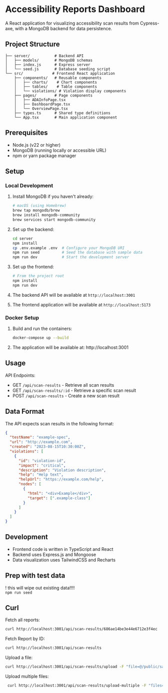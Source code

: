 # Accessibility Reports Dashboard

A React application for visualizing accessibility scan results from Cypress-axe, with a MongoDB backend for data persistence.

## Project Structure

```
├── server/           # Backend API
│   ├── models/       # MongoDB schemas
│   ├── index.js      # Express server
│   └── seed.js       # Database seeding script
└── src/             # Frontend React application
    ├── components/   # Reusable components
    │   ├── charts/    # Chart components
    │   ├── tables/    # Table components
    │   └── violations/ # Violation display components
    ├── pages/        # Page components
    │   ├── ADAInfoPage.tsx
    │   ├── DashboardPage.tsx
    │   └── OverviewPage.tsx
    ├── types.ts      # Shared type definitions
    └── App.tsx       # Main application component
```

## Prerequisites

- Node.js (v22 or higher)
- MongoDB (running locally or accessible URL)
- npm or yarn package manager

## Setup

### Local Development
1. Install MongoDB if you haven't already:
   ```bash
   # macOS (using Homebrew)
   brew tap mongodb/brew
   brew install mongodb-community
   brew services start mongodb-community
   ```

2. Set up the backend:
   ```bash
   cd server
   npm install
   cp .env.example .env  # Configure your MongoDB URI
   npm run seed          # Seed the database with sample data
   npm run dev           # Start the development server
   ```

3. Set up the frontend:
   ```bash
   # From the project root
   npm install
   npm run dev
   ```

4. The backend API will be available at `http://localhost:3001`
5. The frontend application will be available at `http://localhost:5173`

### Docker Setup
1. Build and run the containers:
   ```bash
   docker-compose up --build
   ```

2. The application will be available at: http://localhost:3001

## Usage
API Endpoints:
   - GET `/api/scan-results` - Retrieve all scan results
   - GET `/api/scan-results/:id` - Retrieve a specific scan result
   - POST `/api/scan-results` - Create a new scan result

## Data Format

The API expects scan results in the following format:

```json
{
  "testName": "example-spec",
  "url": "http://example.com",
  "created": "2023-08-15T10:30:00Z",
  "violations": [
    {
      "id": "violation-id",
      "impact": "critical",
      "description": "Violation description",
      "help": "Help text",
      "helpUrl": "https://example.com/help",
      "nodes": [
        {
          "html": "<div>Example</div>",
          "target": [".example-class"]
        }
      ]
    }
  ]
}
```

## Development

- Frontend code is written in TypeScript and React
- Backend uses Express.js and Mongoose
- Data visualization uses TailwindCSS and Recharts

## Prep with test data
! this will wipe out existing data!!!!  
`npm run seed`

## Curl
Fetch all reports:  
```bash
curl http://localhost:3001/api/scan-results/686ae14be3e44e6712e3f4ec
```  

Fetch Report by ID:  
```bash
curl http://localhost:3001/api/scan-results 
```  
Upload a file:
```bash
curl http://localhost:3001/api/scan-results/upload -F "file=@/public/sample-data_copy.json"
```

Upload multiple files:
```bash
 curl http://localhost:3001/api/scan-results/upload-multiple -F "files=@/location/test-result.json" -F "files=@sample-data_copy.json"
```
